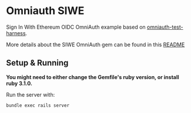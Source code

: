 # Omniauth SIWE

Sign In With Ethereum OIDC OmniAuth example based on
[omniauth-test-harness](https://github.com/PracticallyGreen/omniauth-test-harness).

More details about the SIWE OmniAuth gem can be found in this
[README](https://github.com/spruceid/omniauth-siwe#readme)

## Setup & Running

**You might need to either change the Gemfile's ruby version, or install
ruby 3.1.0.**

Run the server with:

```bash
bundle exec rails server
```
